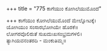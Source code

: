 +++
title = "775 ಕಾಗೆಯುಂ ಕೋಗಿಲೆಯುಮೊಂದೆ"

+++
ಕಾಗೆಯುಂ ಕೋಗಿಲೆಯುಮೊಂದೆ ಮೇಲ್ನೋಟಕ್ಕೆ।  
ಯೋಗಿಯುಂ ಸಂಸಾರಭೋಗಿಯೇ ಹೊರಕೆ॥  
ಲೋಗರವೊಲಿರುತೆ ಸುಖದುಃಖಸಂಭ್ರಮಗಳಲಿ।  
ತ್ಯಾಗಿಯವನಂತರದಿ - ಮಂಕುತಿಮ್ಮ॥  
